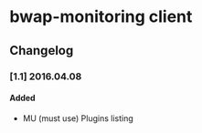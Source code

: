 # bwap-monitoring client

## Changelog
### [1.1] 2016.04.08
#### Added
 - MU (must use) Plugins listing
